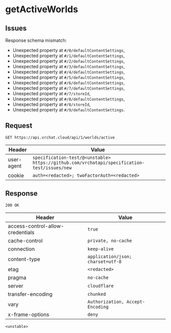 # getActiveWorlds

## Issues
Response schema mismatch:
* Unexpected property at ``#/0/defaultContentSettings``,
* Unexpected property at ``#/1/defaultContentSettings``,
* Unexpected property at ``#/2/defaultContentSettings``,
* Unexpected property at ``#/3/defaultContentSettings``,
* Unexpected property at ``#/4/defaultContentSettings``,
* Unexpected property at ``#/5/defaultContentSettings``,
* Unexpected property at ``#/6/defaultContentSettings``,
* Unexpected property at ``#/7/defaultContentSettings``,
* Unexpected property at ``#/7/storeId``,
* Unexpected property at ``#/8/defaultContentSettings``,
* Unexpected property at ``#/8/storeId``,
* Unexpected property at ``#/9/defaultContentSettings``.
## Request
`GET https://api.vrchat.cloud/api/1/worlds/active`

| Header | Value |
| ------ | ----- |
| user-agent | `specification-test/@<unstable> https://github.com/vrchatapi/specification-test/issues/new` |
| cookie | `auth=<redacted>; twoFactorAuth=<redacted>` |


## Response
`200 OK`

| Header | Value |
| ------ | ----- |
| access-control-allow-credentials | `true` |
| cache-control | `private, no-cache` |
| connection | `keep-alive` |
| content-type | `application/json; charset=utf-8` |
| etag | `<redacted>` |
| pragma | `no-cache` |
| server | `cloudflare` |
| transfer-encoding | `chunked` |
| vary | `Authorization, Accept-Encoding` |
| x-frame-options | `deny` |

```jsonc
<unstable>
```
